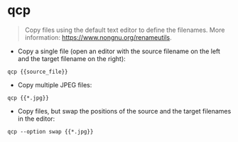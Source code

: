 # qcp

> Copy files using the default text editor to define the filenames.
> More information: <https://www.nongnu.org/renameutils>.

- Copy a single file (open an editor with the source filename on the left and the target filename on the right):

`qcp {{source_file}}`

- Copy multiple JPEG files:

`qcp {{*.jpg}}`

- Copy files, but swap the positions of the source and the target filenames in the editor:

`qcp --option swap {{*.jpg}}`
